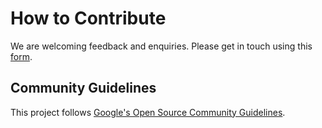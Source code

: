 # How to Contribute

We are welcoming feedback and enquiries. Please get in touch using this
[form](https://support.google.com/travel/contact/tim).

## Community Guidelines

This project follows
[Google's Open Source Community Guidelines](https://opensource.google/conduct/).
